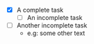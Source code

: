 - [x] A complete task
    - [ ] An incomplete task
- [ ] Another incomplete task
    - e.g: some other text
